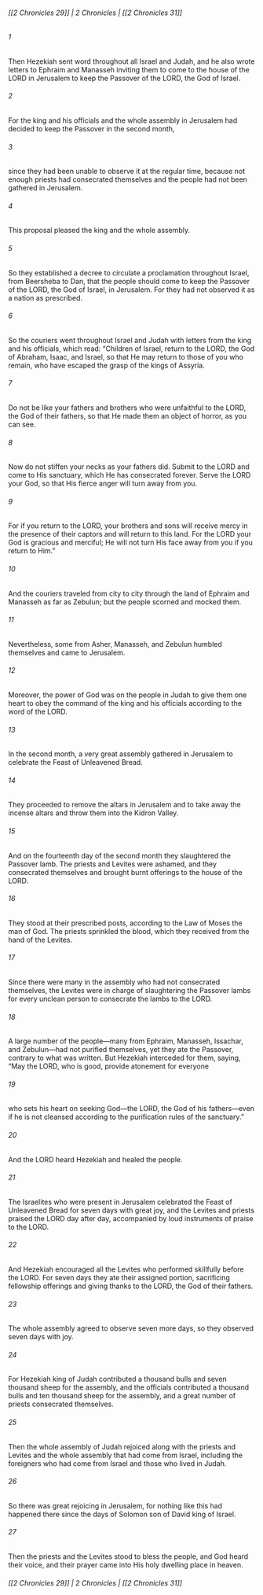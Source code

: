 ###### [[2 Chronicles 29]] | 2 Chronicles | [[2 Chronicles 31]]

###### 1
Then Hezekiah sent word throughout all Israel and Judah, and he also wrote letters to Ephraim and Manasseh inviting them to come to the house of the LORD in Jerusalem to keep the Passover of the LORD, the God of Israel.
###### 2
For the king and his officials and the whole assembly in Jerusalem had decided to keep the Passover in the second month,
###### 3
since they had been unable to observe it at the regular time, because not enough priests had consecrated themselves and the people had not been gathered in Jerusalem.
###### 4
This proposal pleased the king and the whole assembly.
###### 5
So they established a decree to circulate a proclamation throughout Israel, from Beersheba to Dan, that the people should come to keep the Passover of the LORD, the God of Israel, in Jerusalem. For they had not observed it as a nation as prescribed.
###### 6
So the couriers went throughout Israel and Judah with letters from the king and his officials, which read: “Children of Israel, return to the LORD, the God of Abraham, Isaac, and Israel, so that He may return to those of you who remain, who have escaped the grasp of the kings of Assyria.
###### 7
Do not be like your fathers and brothers who were unfaithful to the LORD, the God of their fathers, so that He made them an object of horror, as you can see.
###### 8
Now do not stiffen your necks as your fathers did. Submit to the LORD and come to His sanctuary, which He has consecrated forever. Serve the LORD your God, so that His fierce anger will turn away from you.
###### 9
For if you return to the LORD, your brothers and sons will receive mercy in the presence of their captors and will return to this land. For the LORD your God is gracious and merciful; He will not turn His face away from you if you return to Him.”
###### 10
And the couriers traveled from city to city through the land of Ephraim and Manasseh as far as Zebulun; but the people scorned and mocked them.
###### 11
Nevertheless, some from Asher, Manasseh, and Zebulun humbled themselves and came to Jerusalem.
###### 12
Moreover, the power of God was on the people in Judah to give them one heart to obey the command of the king and his officials according to the word of the LORD.
###### 13
In the second month, a very great assembly gathered in Jerusalem to celebrate the Feast of Unleavened Bread.
###### 14
They proceeded to remove the altars in Jerusalem and to take away the incense altars and throw them into the Kidron Valley.
###### 15
And on the fourteenth day of the second month they slaughtered the Passover lamb. The priests and Levites were ashamed, and they consecrated themselves and brought burnt offerings to the house of the LORD.
###### 16
They stood at their prescribed posts, according to the Law of Moses the man of God. The priests sprinkled the blood, which they received from the hand of the Levites.
###### 17
Since there were many in the assembly who had not consecrated themselves, the Levites were in charge of slaughtering the Passover lambs for every unclean person to consecrate the lambs to the LORD.
###### 18
A large number of the people—many from Ephraim, Manasseh, Issachar, and Zebulun—had not purified themselves, yet they ate the Passover, contrary to what was written. But Hezekiah interceded for them, saying, “May the LORD, who is good, provide atonement for everyone
###### 19
who sets his heart on seeking God—the LORD, the God of his fathers—even if he is not cleansed according to the purification rules of the sanctuary.”
###### 20
And the LORD heard Hezekiah and healed the people.
###### 21
The Israelites who were present in Jerusalem celebrated the Feast of Unleavened Bread for seven days with great joy, and the Levites and priests praised the LORD day after day, accompanied by loud instruments of praise to the LORD.
###### 22
And Hezekiah encouraged all the Levites who performed skillfully before the LORD. For seven days they ate their assigned portion, sacrificing fellowship offerings and giving thanks to the LORD, the God of their fathers.
###### 23
The whole assembly agreed to observe seven more days, so they observed seven days with joy.
###### 24
For Hezekiah king of Judah contributed a thousand bulls and seven thousand sheep for the assembly, and the officials contributed a thousand bulls and ten thousand sheep for the assembly, and a great number of priests consecrated themselves.
###### 25
Then the whole assembly of Judah rejoiced along with the priests and Levites and the whole assembly that had come from Israel, including the foreigners who had come from Israel and those who lived in Judah.
###### 26
So there was great rejoicing in Jerusalem, for nothing like this had happened there since the days of Solomon son of David king of Israel.
###### 27
Then the priests and the Levites stood to bless the people, and God heard their voice, and their prayer came into His holy dwelling place in heaven.

###### [[2 Chronicles 29]] | 2 Chronicles | [[2 Chronicles 31]]

